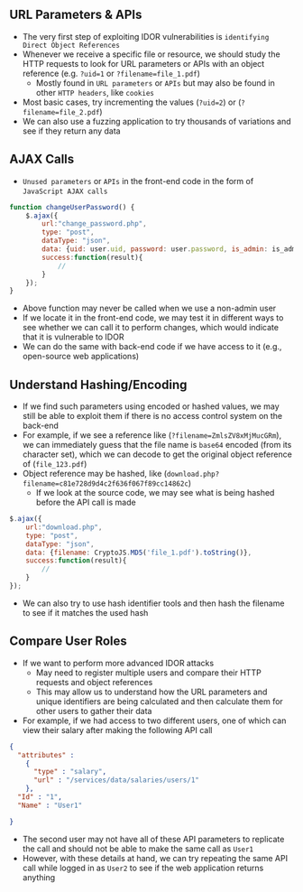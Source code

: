 ## URL Parameters & APIs
* The very first step of exploiting IDOR vulnerabilities is `identifying Direct Object References`
* Whenever we receive a specific file or resource, we should study the HTTP requests to look for URL parameters or APIs with an object reference (e.g. `?uid=1` or `?filename=file_1.pdf`)
	* Mostly found in `URL parameters` or `APIs` but may also be found in other `HTTP headers`, like `cookies`
* Most basic cases, try incrementing the values (`?uid=2`) or (`?filename=file_2.pdf`)
* We can also use a fuzzing application to try thousands of variations and see if they return any data

## AJAX Calls
* `Unused parameters` or `APIs` in the front-end code in the form of `JavaScript AJAX calls`

```javascript
function changeUserPassword() {
    $.ajax({
        url:"change_password.php",
        type: "post",
        dataType: "json",
        data: {uid: user.uid, password: user.password, is_admin: is_admin},
        success:function(result){
            //
        }
    });
}
```

* Above function may never be called when we use a non-admin user
* If we locate it in the front-end code, we may test it in different ways to see whether we can call it to perform changes, which would indicate that it is vulnerable to IDOR
* We can do the same with back-end code if we have access to it (e.g., open-source web applications)

## Understand Hashing/Encoding
* If we find such parameters using encoded or hashed values, we may still be able to exploit them if there is no access control system on the back-end
* For example, if we see a reference like (`?filename=ZmlsZV8xMjMucGRm`), we can immediately guess that the file name is `base64` encoded (from its character set), which we can decode to get the original object reference of (`file_123.pdf`)
* Object reference may be hashed, like (`download.php?filename=c81e728d9d4c2f636f067f89cc14862c`)
	* If we look at the source code, we may see what is being hashed before the API call is made

```javascript
$.ajax({
    url:"download.php",
    type: "post",
    dataType: "json",
    data: {filename: CryptoJS.MD5('file_1.pdf').toString()},
    success:function(result){
        //
    }
});
```

* We can also try to use hash identifier tools and then hash the filename to see if it matches the used hash

## Compare User Roles
* If we want to perform more advanced IDOR attacks
	* May need to register multiple users and compare their HTTP requests and object references
	* This may allow us to understand how the URL parameters and unique identifiers are being calculated and then calculate them for other users to gather their data
* For example, if we had access to two different users, one of which can view their salary after making the following API call

```json
{
  "attributes" : 
    {
      "type" : "salary",
      "url" : "/services/data/salaries/users/1"
    },
  "Id" : "1",
  "Name" : "User1"

}
```

* The second user may not have all of these API parameters to replicate the call and should not be able to make the same call as `User1`
* However, with these details at hand, we can try repeating the same API call while logged in as `User2` to see if the web application returns anything